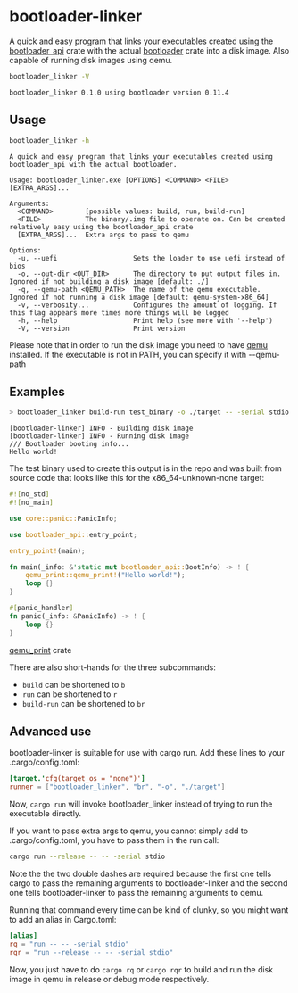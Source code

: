 # bootloader-linker

A quick and easy program that links your executables created using the [bootloader_api](https://crates.io/crates/bootloader_api) crate with the actual [bootloader](https://crates.io/crates/bootloader) crate into a disk image. Also capable of running disk images using qemu.

```sh
bootloader_linker -V
```
```console
bootloader_linker 0.1.0 using bootloader version 0.11.4
```

## Usage

```sh
bootloader_linker -h
```
```console
A quick and easy program that links your executables created using bootloader_api with the actual bootloader.

Usage: bootloader_linker.exe [OPTIONS] <COMMAND> <FILE> [EXTRA_ARGS]...

Arguments:
  <COMMAND>        [possible values: build, run, build-run]
  <FILE>           The binary/.img file to operate on. Can be created relatively easy using the bootloader_api crate
  [EXTRA_ARGS]...  Extra args to pass to qemu

Options:
  -u, --uefi                   Sets the loader to use uefi instead of bios
  -o, --out-dir <OUT_DIR>      The directory to put output files in. Ignored if not building a disk image [default: ./]
  -q, --qemu-path <QEMU_PATH>  The name of the qemu executable. Ignored if not running a disk image [default: qemu-system-x86_64]
  -v, --verbosity...           Configures the amount of logging. If this flag appears more times more things will be logged
  -h, --help                   Print help (see more with '--help')
  -V, --version                Print version
```

Please note that in order to run the disk image you need to have [qemu](https://www.qemu.org/) installed. If the executable is not in PATH, you can specify it with --qemu-path

## Examples

```sh
> bootloader_linker build-run test_binary -o ./target -- -serial stdio
```
```console
[bootloader-linker] INFO - Building disk image
[bootloader-linker] INFO - Running disk image
/// Bootloader booting info...
Hello world!
```

The test binary used to create this output is in the repo and was built from source code that looks like this for the x86_64-unknown-none target:
```rust
#![no_std]
#![no_main]

use core::panic::PanicInfo;

use bootloader_api::entry_point;

entry_point!(main);

fn main(_info: &'static mut bootloader_api::BootInfo) -> ! {
    qemu_print::qemu_print!("Hello world!");
    loop {}
}

#[panic_handler]
fn panic(_info: &PanicInfo) -> ! {
    loop {}
}
```

[qemu_print](https://crates.io/crates/qemu_print) crate

There are also short-hands for the three subcommands:
- `build` can be shortened to `b`
- `run` can be shortened to `r`
- `build-run` can be shortened to `br`

## Advanced use

bootloader-linker is suitable for use with cargo run. Add these lines to your .cargo/config.toml:
```toml
[target.'cfg(target_os = "none")']
runner = ["bootloader_linker", "br", "-o", "./target"]
```

Now, `cargo run` will invoke bootloader_linker instead of trying to run the executable directly.

If you want to pass extra args to qemu, you cannot simply add to .cargo/config.toml, you have to pass them in the run call:

```sh
cargo run --release -- -- -serial stdio
```

Note the the two double dashes are required because the first one tells cargo to pass the remaining arguments to bootloader-linker and the second one tells bootloader-linker to pass the remaining arguments to qemu.

Running that command every time can be kind of clunky, so you might want to add an alias in Cargo.toml:
```toml
[alias]
rq = "run -- -- -serial stdio"
rqr = "run --release -- -- -serial stdio"
```
Now, you just have to do `cargo rq` or `cargo rqr` to build and run the disk image in qemu in release or debug mode respectively.